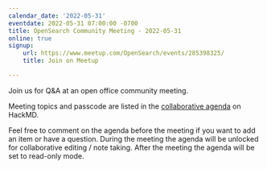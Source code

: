 ```yaml
---
calendar_date: '2022-05-31'
eventdate: 2022-05-31 07:00:00 -0700
title: OpenSearch Community Meeting - 2022-05-31
online: true
signup:
    url: https://www.meetup.com/OpenSearch/events/285398325/
    title: Join on Meetup

---
```


Join us for Q&A at an open office community meeting.

Meeting topics and passcode are listed in the [collaborative agenda](https://hackmd.io/@HmdZWaVnQU6M8icdvC5TwQ/r17RFR64c) on HackMD.

Feel free to comment on the agenda before the meeting if you want to add an item or have a question.
During the meeting the agenda will be unlocked for collaborative editing / note taking. After the meeting the agenda will be set to read-only mode.
